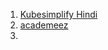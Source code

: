 1. [  Kubesimplify Hindi](https://www.youtube.com/@kshindi/playlists)
2. [academeez](https://www.youtube.com/@academeez/playlists)
3. 